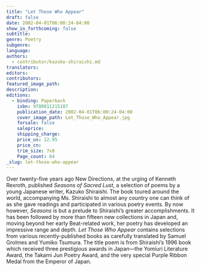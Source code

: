 ```yaml
---
title: "Let Those Who Appear"
draft: false
date: 2002-04-01T06:00:24-04:00
show_in_forthcoming: false
subtitle:
genre: Poetry
subgenre:
language:
authors:
  - contributor/kazuko-shiraishi.md
translators:
editors:
contributors:
featured_image_path:
description:
editions:
  - binding: Paperback
    isbn: 9780811215107
    publication_date: 2002-04-01T06:00:24-04:00
    cover_image_path: Let_Those_Who_Appear.jpg
    forsale: false
    saleprice:
    shipping_charge:
    price_us: 12.95
    price_cn:
    trim_size: 7x8
    Page_count: 64
_slug: let-those-who-appear
---
```


Over twenty-five years ago New Directions, at the urging of Kenneth Rexroth, published _Seasons of Sacred Lust_, a selection of poems by a young Japanese writer, Kazuko Shiraishi. The book toured around the world, accompanying Ms. Shiraishi to almost any country one can think of as she gave readings and participated in various poetry events. By now however, _Seasons_ is but a prelude to Shiraishi’s greater accomplishments. It has been followed by more than fifteen new collections in Japan and, moving beyond her early Beat-related work, her poetry has developed an impressive range and depth. _Let Those Who Appear_ contains selections from various recently-published books as carefully translated by Samuel Grolmes and Yumiko Tsumura. The title poem is from Shiraishi’s 1996 book which received three prestigious awards in Japan––the Yomiuri Literature Award, the Takami Jun Poetry Award, and the very special Purple Ribbon Medal from the Emperor of Japan.

